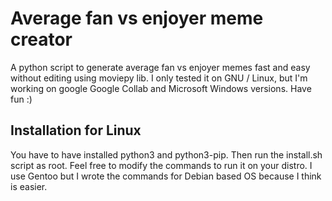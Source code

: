 # Average fan vs enjoyer meme creator
A python script to generate average fan vs enjoyer memes fast and easy without editing using moviepy lib.
I only tested it on GNU / Linux, but I'm working on google Google Collab and Microsoft Windows versions.
Have fun :)

## Installation for Linux

You have to have installed python3 and python3-pip. Then run the install.sh script as root. Feel free to modify the commands to run it on your distro. I use Gentoo but I wrote the commands for Debian based OS because I think is easier.
